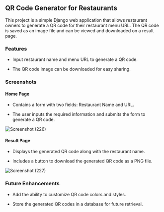 ## QR Code Generator for Restaurants

This project is a simple Django web application that allows restaurant owners to generate a QR code for their restaurant menu URL. The QR code is saved as an image file and can be viewed and downloaded on a result page.


### Features

- Input restaurant name and menu URL to generate a QR code.

- The QR code image can be downloaded for easy sharing.


### Screenshots

#### Home Page

- Contains a form with two fields: Restaurant Name and URL.

- The user inputs the required information and submits the form to generate a QR code.

![Screenshot (226)](https://github.com/user-attachments/assets/ba59e130-ef23-4f65-a8cf-98e6e072ced0)



#### Result Page

- Displays the generated QR code along with the restaurant name.

- Includes a button to download the generated QR code as a PNG file.

![Screenshot (227)](https://github.com/user-attachments/assets/089572cc-40f0-4b8a-9711-ecc170386067)



### Future Enhancements

- Add the ability to customize QR code colors and styles.

- Store the generated QR codes in a database for future retrieval.

